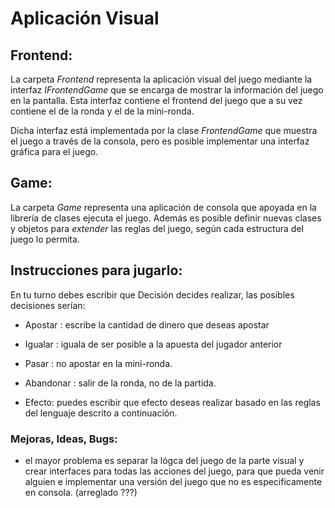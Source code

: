 # Aplicación Visual

## Frontend:

La carpeta *Frontend* representa la aplicación visual del juego mediante la interfaz *IFrontendGame* que se encarga de mostrar la información del juego en la pantalla. Esta interfaz contiene el frontend del juego que a su vez contiene el de la ronda y el de la mini-ronda.

Dicha interfaz está implementada por la clase *FrontendGame* que muestra el juego a través de la consola, pero es posible implementar una interfaz gráfica para el juego.

## Game:

La carpeta *Game* representa una aplicación de consola que apoyada en la librería de clases ejecuta el juego. Además es posible definir nuevas clases y objetos para *extender* las reglas del juego, según cada estructura del juego lo permita.

## Instrucciones para jugarlo:

En tu turno debes escribir que Decisión decides realizar, las posibles decisiones serían:

- Apostar : escribe la cantidad de dinero que deseas apostar

- Igualar : iguala de ser posible a la apuesta del jugador anterior

- Pasar : no apostar en la mini-ronda.

- Abandonar : salir de la ronda, no de la partida.

- Efecto: puedes escribir que efecto deseas realizar basado en las reglas del lenguaje descrito a continuación.
  
  

### Mejoras, Ideas, Bugs:

- el mayor problema es separar la lógca del juego de la parte visual y crear interfaces para todas las acciones del juego, para que pueda venir alguien e implementar una versión del juego que no es especificamente en consola. (arreglado ???)
